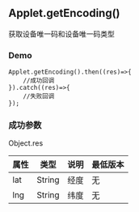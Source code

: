 
## Applet.getEncoding()
获取设备唯一码和设备唯一码类型

### Demo 

```
Applet.getEncoding().then((res)=>{
	//成功回调
}).catch((res)=>{
	//失败回调
});

```

### 成功参数
Object.res

属性 | 类型  | 说明 | 最低版本
-|-|-|-
lat | String | 经度 |无 
lng | String | 纬度 |无